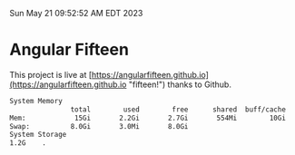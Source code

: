 Sun May 21 09:52:52 AM EDT 2023

# Angular Fifteen


This project is live at [https://angularfifteen.github.io](https://angularfifteen.github.io "fifteen!") thanks to Github.

```bash
System Memory
               total        used        free      shared  buff/cache   available
Mem:            15Gi       2.2Gi       2.7Gi       554Mi        10Gi        12Gi
Swap:          8.0Gi       3.0Mi       8.0Gi
System Storage
1.2G	.
